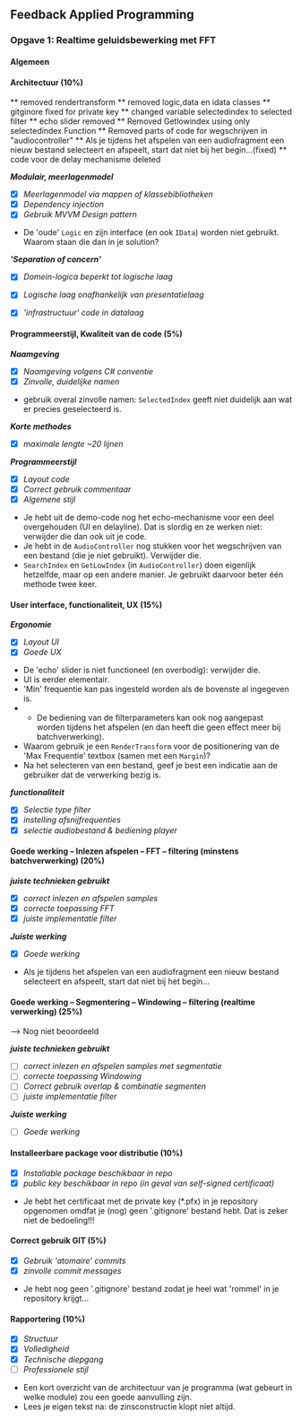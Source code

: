 
## Feedback Applied Programming

### Opgave 1: Realtime geluidsbewerking met FFT

#### Algemeen

#### Architectuur (10%)

** removed rendertransform
** removed logic,data en idata classes
** gitginore fixed for private key
** changed variable selectedindex to selected filter
** echo slider removed
** Removed Getlowindex using only selectedindex Function
** Removed parts of code for wegschrijven in "audiocontroller"
** Als je tijdens het afspelen van een audiofragment een nieuw bestand selecteert en afspeelt, start dat niet bij het begin...(fixed)
** code voor de delay mechanisme deleted


***Modulair, meerlagenmodel***
- [x] *Meerlagenmodel via mappen of klassebibliotheken*
- [x] *Dependency injection*
- [x] *Gebruik  MVVM Design pattern*

* De 'oude' `Logic` en zijn interface (en ook `IData`) worden niet gebruikt. Waarom staan die dan in je solution? 

***'Separation of concern'***

- [x] *Domein-logica beperkt tot logische laag*
- [x] *Logische laag onafhankelijk van presentatielaag*
- [x] *'infrastructuur' code in datalaag*


#### Programmeerstijl, Kwaliteit van de code (5%)

***Naamgeving***

- [x] *Naamgeving volgens C# conventie*
- [x] *Zinvolle, duidelijke namen*

* gebruik overal zinvolle namen: `SelectedIndex` geeft niet duidelijk aan wat er precies geselecteerd is.

***Korte methodes***

- [x] *maximale lengte ~20 lijnen*

***Programmeerstijl***

- [x] *Layout code*
- [x] *Correct gebruik commentaar*
- [x] *Algemene stijl*

* Je hebt uit de demo-code nog het echo-mechanisme voor een deel overgehouden (UI en delayline). Dat is slordig en ze werken niet: verwijder die dan ook uit je code.
* Je hebt in de `AudioController` nog stukken voor het wegschrijven van een bestand (die je niet gebruikt). Verwijder die.
* `SearchIndex` en `GetLowIndex` (in `AudioController`) doen eigenlijk hetzelfde, maar op een andere manier. Je gebruikt daarvoor beter één methode twee keer.

#### User interface, functionaliteit, UX (15%) 

***Ergonomie***

- [x] *Layout UI*
- [x] *Goede UX*

* De 'echo' slider is niet functioneel (en overbodig): verwijder die.
* UI is eerder elementair.
* 'Min' frequentie kan pas ingesteld worden als de bovenste al ingegeven is.
* * De bediening van de filterparameters kan ook nog aangepast worden tijdens het afspelen (en dan heeft die geen effect meer bij batchverwerking).
* Waarom gebruik je een `RenderTransform` voor de positionering van de 'Max Frequentie' textbox (samen met een `Margin`)? 
* Na het selecteren van een bestand, geef je best een indicatie aan de gebruiker dat de verwerking bezig is.

***functionaliteit***

- [x] *Selectie type filter*
- [x] *instelling afsnijfrequenties*
- [x] *selectie audiobestand & bediening player* 

#### Goede werking – Inlezen afspelen – FFT – filtering (minstens batchverwerking) (20%)

***juiste technieken gebruikt***

- [x] *correct inlezen en afspelen samples*
- [x] *correcte toepassing FFT*
- [x] *juiste implementatie filter*

***Juiste werking***

- [x] *Goede werking*

* Als je tijdens het afspelen van een audiofragment een nieuw bestand selecteert en afspeelt, start dat niet bij het begin...

#### Goede werking – Segmentering  – Windowing – filtering (realtime verwerking)  (25%)

--> Nog niet beoordeeld

***juiste technieken gebruikt***

- [ ] *correct inlezen en afspelen samples met segmentatie*
- [ ] *correcte toepassing Windowing*
- [ ] *Correct gebruik overlap & combinatie segmenten*
- [ ] *juiste implementatie filter*

***Juiste werking***

- [ ] *Goede werking*

#### Installeerbare package voor distributie (10%)

- [x] *Installable package beschikbaar in repo*
- [x] *public key beschikbaar in repo (in geval van self-signed certificaat)*

* Je hebt het certificaat met de private key (*.pfx) in je repository opgenomen omdfat je (nog) geen '.gitignore' bestand hebt. Dat is zeker niet de bedoeling!!! 

#### Correct gebruik GIT (5%)

- [x] *Gebruik 'atomaire' commits*
- [x] *zinvolle commit messages*

* Je hebt nog geen '.gitignore' bestand zodat je heel wat 'rommel' in je repository krijgt...

#### Rapportering (10%)

- [x] *Structuur*
- [x] *Volledigheid*
- [x] *Technische diepgang*
- [ ] *Professionele stijl*

* Een kort overzicht van de architectuur van je programma (wat gebeurt in welke module) zou een goede aanvulling zijn.
* Lees je eigen tekst na: de zinsconstructie klopt niet altijd. 